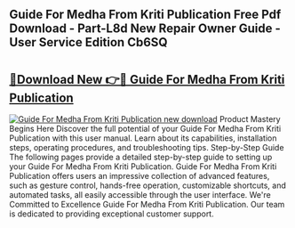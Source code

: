 ## Guide For Medha From Kriti Publication Free Pdf Download - Part-L8d New Repair Owner Guide - User Service Edition Cb6SQ

# <h2><a href="http://bc48399.oget.top/?id=Guide+For+Medha+From+Kriti+Publication">🔗Download New 👉🔴 Guide For Medha From Kriti Publication</a></h2>

[![Guide For Medha From Kriti Publication new download](https://i.imgur.com/5g1atiW.png)](http://bc48399.oget.top/?id=Guide+For+Medha+From+Kriti+Publication)
Product Mastery Begins Here Discover the full potential of your Guide For Medha From Kriti Publication with this user manual. Learn about its capabilities, installation steps, operating procedures, and troubleshooting tips. Step-by-Step Guide The following pages provide a detailed step-by-step guide to setting up your Guide For Medha From Kriti Publication. Guide For Medha From Kriti Publication offers users an impressive collection of advanced features, such as gesture control, hands-free operation, customizable shortcuts, and automated tasks, all easily accessible through the user interface. We're Committed to Excellence Guide For Medha From Kriti Publication. Our team is dedicated to providing exceptional customer support.
